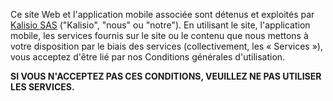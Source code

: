 Ce site Web et l'application mobile associée sont détenus et exploités par [Kalisio SAS](https://kalisio.com) ("Kalisio", "nous" ou "notre"). En utilisant le site, l'application mobile, les services fournis sur le site ou le contenu que nous mettons à votre disposition par le biais des services (collectivement, les « Services »), vous acceptez d'être lié par nos Conditions générales d'utilisation.

**SI VOUS N'ACCEPTEZ PAS CES CONDITIONS, VEUILLEZ NE PAS UTILISER LES SERVICES.**